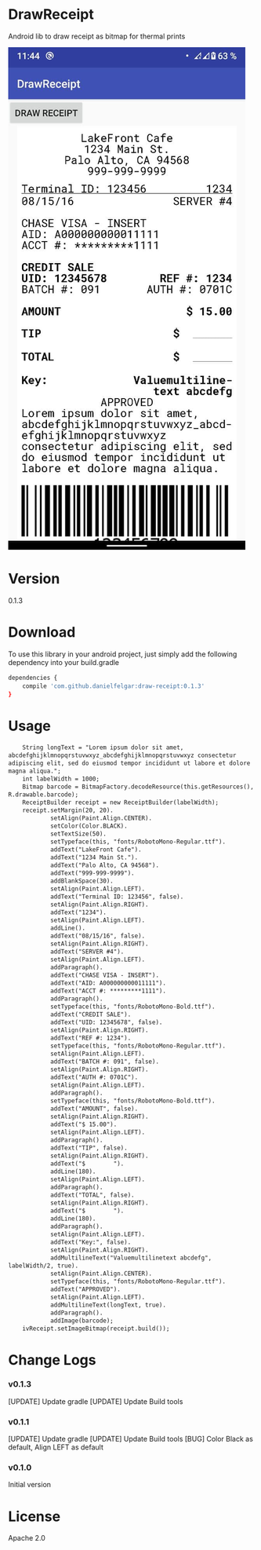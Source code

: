 # DrawReceipt
Android lib to draw receipt as bitmap for thermal prints

![Screenshot](DrawReceiptScreenshot.jpg)

# Version

0.1.3

# Download
To use this library in your android project, just simply add the following dependency into your build.gradle

```sh
dependencies {
    compile 'com.github.danielfelgar:draw-receipt:0.1.3'
}
```


# Usage

        String longText = "Lorem ipsum dolor sit amet, abcdefghijklmnopqrstuvwxyz_abcdefghijklmnopqrstuvwxyz consectetur adipiscing elit, sed do eiusmod tempor incididunt ut labore et dolore magna aliqua.";
        int labelWidth = 1000;
        Bitmap barcode = BitmapFactory.decodeResource(this.getResources(), R.drawable.barcode);
        ReceiptBuilder receipt = new ReceiptBuilder(labelWidth);
        receipt.setMargin(20, 20).
                setAlign(Paint.Align.CENTER).
                setColor(Color.BLACK).
                setTextSize(50).
                setTypeface(this, "fonts/RobotoMono-Regular.ttf").
                addText("LakeFront Cafe").
                addText("1234 Main St.").
                addText("Palo Alto, CA 94568").
                addText("999-999-9999").
                addBlankSpace(30).
                setAlign(Paint.Align.LEFT).
                addText("Terminal ID: 123456", false).
                setAlign(Paint.Align.RIGHT).
                addText("1234").
                setAlign(Paint.Align.LEFT).
                addLine().
                addText("08/15/16", false).
                setAlign(Paint.Align.RIGHT).
                addText("SERVER #4").
                setAlign(Paint.Align.LEFT).
                addParagraph().
                addText("CHASE VISA - INSERT").
                addText("AID: A000000000011111").
                addText("ACCT #: *********1111").
                addParagraph().
                setTypeface(this, "fonts/RobotoMono-Bold.ttf").
                addText("CREDIT SALE").
                addText("UID: 12345678", false).
                setAlign(Paint.Align.RIGHT).
                addText("REF #: 1234").
                setTypeface(this, "fonts/RobotoMono-Regular.ttf").
                setAlign(Paint.Align.LEFT).
                addText("BATCH #: 091", false).
                setAlign(Paint.Align.RIGHT).
                addText("AUTH #: 0701C").
                setAlign(Paint.Align.LEFT).
                addParagraph().
                setTypeface(this, "fonts/RobotoMono-Bold.ttf").
                addText("AMOUNT", false).
                setAlign(Paint.Align.RIGHT).
                addText("$ 15.00").
                setAlign(Paint.Align.LEFT).
                addParagraph().
                addText("TIP", false).
                setAlign(Paint.Align.RIGHT).
                addText("$        ").
                addLine(180).
                setAlign(Paint.Align.LEFT).
                addParagraph().
                addText("TOTAL", false).
                setAlign(Paint.Align.RIGHT).
                addText("$        ").
                addLine(180).
                addParagraph().
                setAlign(Paint.Align.LEFT).
                addText("Key:", false).
                setAlign(Paint.Align.RIGHT).
                addMultilineText("Valuemultilinetext abcdefg", labelWidth/2, true).
                setAlign(Paint.Align.CENTER).
                setTypeface(this, "fonts/RobotoMono-Regular.ttf").
                addText("APPROVED").
                setAlign(Paint.Align.LEFT).
                addMultilineText(longText, true).
                addParagraph().
                addImage(barcode);
        ivReceipt.setImageBitmap(receipt.build());
# Change Logs

### v0.1.3

[UPDATE] Update gradle
[UPDATE] Update Build tools

### v0.1.1

[UPDATE] Update gradle
[UPDATE] Update Build tools
   [BUG] Color Black as default, Align LEFT as default

### v0.1.0

Initial version

# License

Apache 2.0
